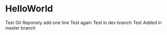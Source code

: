 HelloWorld
==========

Test Git Reponsty
add one line
Test again
Test in dev branch
Test Added in master branch
